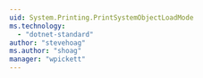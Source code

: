 ```yaml
---
uid: System.Printing.PrintSystemObjectLoadMode
ms.technology: 
  - "dotnet-standard"
author: "stevehoag"
ms.author: "shoag"
manager: "wpickett"
---
```

